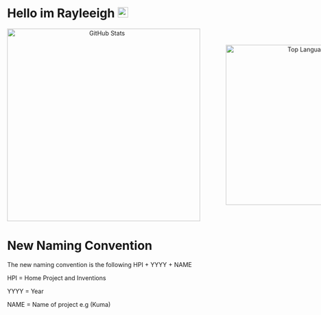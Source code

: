 # Hello im Rayleeigh <img src="https://github.com/user-attachments/assets/c96541c9-cfc6-48d9-9ab7-c71065b465a2" width="24">


<div align="center" style="margin-bottom: 40px;">
  <!-- First Row of Images with Uniform Width -->
  <div style="display: inline-flex; align-items: center; gap: 60px;">
    <a>
      <img width="450" src="https://github-readme-stats-git-masterorgs-github-readme-stats-team.vercel.app/api?username=rayleeigh&theme=light&show_icons=true&hide_border=true&layout=compact&include_orgs=true" alt="GitHub Stats"/>
    </a>
    <a>
      <img width="374" src="https://github-readme-stats-git-masterorgs-github-readme-stats-team.vercel.app/api/top-langs/?username=rayleeigh&include_orgs=true&theme=light&show_icons=true&hide_border=true&layout=compact" alt="Top Languages" />
    </a>
  </div>
</div>

# New Naming Convention
The new naming convention is the following HPI + YYYY + NAME

HPI  = Home Project and Inventions

YYYY = Year

NAME = Name of project e.g (Kuma)
